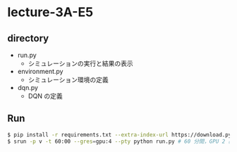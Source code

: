 # lecture-3A-E5

## directory

-   run.py
    -   シミュレーションの実行と結果の表示
-   environment.py
    -   シミュレーション環境の定義
-   dqn.py
    -   DQN の定義

## Run

```bash
$ pip install -r requirements.txt --extra-index-url https://download.pytorch.org/whl/cu116
$ srun -p v -t 60:00 --gres=gpu:4 --pty python run.py # 60 分間，GPU 2 基を確保
```
